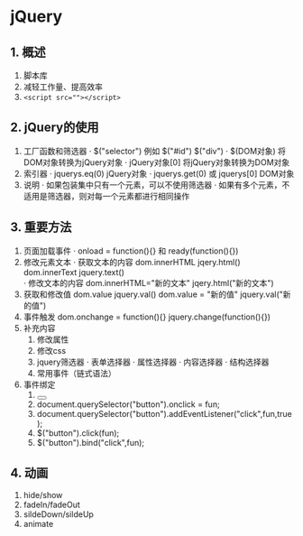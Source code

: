 # jQuery
## 1. 概述
1. 脚本库
2. 减轻工作量、提高效率
3. ```<script src=""></script>```
## 2. jQuery的使用
1. 工厂函数和筛选器
	· $("selector") 例如 $("#id")   $("div")
	· $(DOM对象)  将DOM对象转换为jQuery对象
	· jQuery对象[0] 将jQuery对象转换为DOM对象
2. 索引器
	· jquerys.eq(0) jQuery对象
	· jquerys.get(0) 或 jquerys[0]  DOM对象
3. 说明
	· 如果包装集中只有一个元素，可以不使用筛选器
	· 如果有多个元素，不适用是筛选器，则对每一个元素都进行相同操作
## 3. 重要方法
1. 页面加载事件
	· onload = function(){} 和 ready(function(){})
2. 修改元素文本
	· 获取文本的内容
	dom.innerHTML    jqery.html()
	dom.innerText	 jquery.text()	
	· 修改文本的内容
	dom.innerHTML="新的文本"    jqery.html("新的文本")
3. 获取和修改值
	dom.value   			jquery.val()
	dom.value = "新的值"		jquery.val("新的值")
4. 事件触发
	dom.onchange = function(){}
	jquery.change(function(){})
5. 补充内容
	1. 修改属性
	2. 修改css
	3. jquery筛选器
		· 表单选择器
		· 属性选择器
		· 内容选择器
		· 结构选择器
	4. 常用事件（链式语法）
6. 事件绑定
	1. <button onclick="fun()"></button>
	2. document.querySelector("button").onclick = fun;
	3. document.querySelector("button").addEventListener("click",fun,true);
	4. $("button").click(fun);
	5. $("button").bind("click",fun);
## 4. 动画
1. hide/show
2. fadeIn/fadeOut
3. sildeDown/sildeUp
4. animate